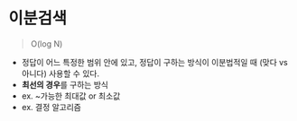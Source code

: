 # 이분검색

> O(log N)

- 정답이 어느 특정한 범위 안에 있고, 정답이 구하는 방식이 이분법적일 때 (맞다 vs 아니다) 사용할 수 있다.
- **최선의 경우**를 구하는 방식
- ex. ~가능한 최대값 or 최소값
- ex. 결정 알고리즘
